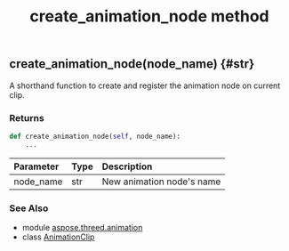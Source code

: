 ﻿---
title: create_animation_node method
second_title: Aspose.3D for Python via .NET API References
description: 
type: docs
weight: 20
url: /python-net/aspose.threed.animation/animationclip/create_animation_node/
is_root: false
---

## create_animation_node(node_name) {#str}

A shorthand function to create and register the animation node on current clip.

### Returns 





```python
def create_animation_node(self, node_name):
    ...
```


| Parameter | Type | Description |
| :- | :- | :- |
| node_name | str | New animation node's name |



### See Also
* module [aspose.threed.animation](../../)
* class [AnimationClip](/3d/python-net/aspose.threed.animation/animationclip)
